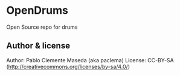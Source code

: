 # OpenDrums

Open Source repo for drums

## Author & license  

Author: Pablo Clemente Maseda (aka paclema)
License: CC-BY-SA (<http://creativecommons.org/licenses/by-sa/4.0/>)  
